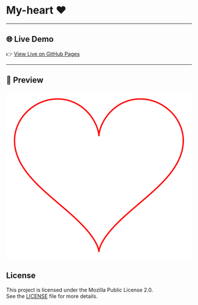 # My-heart ❤️
---

## 🌐 Live Demo

👉 [View Live on GitHub Pages](https://alostoura-official.github.io/My-heart/)

---
## 📸 Preview

![preview](preview.png)

## License

This project is licensed under the Mozilla Public License 2.0.  
See the [LICENSE](LICENSE) file for more details.
